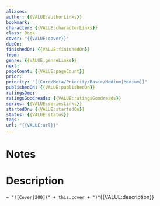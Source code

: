 ```yaml
---
aliases:
author: {{VALUE:authorLinks}}
bookmark:
character: {{VALUE:characterLinks}}
class: Book
cover: "{{VALUE:cover}}"
dueOn:
finishedOn: {{VALUE:finishedOn}}
from:
genre: {{VALUE:genreLinks}}
next:
pageCount: {{VALUE:pageCount}}
prior:
priority: "[[Core/Meta/Priority/Basic/Medium|Medium]]"
publishedOn: {{VALUE:publishedOn}}
ratingsDme:
ratingsGoodreads: {{VALUE:ratingsGoodreads}}
series: {{VALUE:seriesLinks}}
startedOn: {{VALUE:startedOn}}
status: {{VALUE:status}}
tags:
url: "{{VALUE:url}}"
---
```

# Notes

# Description

`= "![Cover|200](" + this.cover + ")"`{{VALUE:description}}

